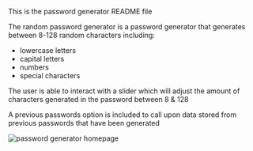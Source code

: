 This is the password generator README file

The random password generator is a password generator that generates between 8-128 random characters including:
- lowercase letters
- capital letters
- numbers
- special characters

The user is able to interact with a slider which will adjust the amount of characters generated in the password between 8 & 128

A previous passwords option is included to call upon data stored from previous passwords that have been generated

![password generator homepage](/images/blakes-password-gen.png)
